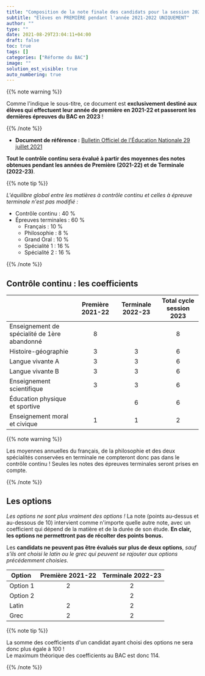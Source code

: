 ```yaml
---
title: "Composition de la note finale des candidats pour la session 2023 du BAC"
subtitle: "Élèves en PREMIÈRE pendant l'année 2021-2022 UNIQUEMENT"
author: ""
type: ""
date: 2021-08-29T23:04:11+04:00
draft: false
toc: true
tags: []
categories: ["Réforme du BAC"]
image: ""
solution_est_visible: true
auto_numbering: true
---
```


{{% note warning %}}

Comme l'indique le sous-titre, ce document est **exclusivement destiné aux élèves qui effectuent leur année de première en 2021-22 et passeront les dernières épreuves du BAC en 2023** !

{{% /note %}}

- **Document de référence :** <a href="https://www.education.gouv.fr/bo/21/Hebdo30/MENE2121270N.htm" >Bulletin Officiel de l'Éducation Nationale 29 juillet 2021</a>

**Tout le contrôle continu sera évalué à partir des moyennes des notes obtenues pendant les années de Première (2021-22) et de Terminale (2022-23)**.

{{% note tip %}}

*L'équilibre global entre les matières à contrôle continu et celles à épreuve terminale n'est pas modifié :*

- Contrôle continu : 40&nbsp;%
- Épreuves terminales : 60&nbsp;%
  - Français : 10&nbsp;%
  - Philosophie : 8&nbsp;%
  - Grand Oral : 10&nbsp;%
  - Spécialité 1 : 16&nbsp;%
  - Spécialité 2 : 16&nbsp;%

{{% /note %}}

## Contrôle continu : les coefficients

| | Première 2021-22 | Terminale 2022-23 | Total cycle session 2023 |
| :---- | :----: | :----: | :----: |
| Enseignement de spécialité de 1ère abandonné | 8 |  | 8 |
| Histoire-géographie | 3 | 3 | 6 |
| Langue vivante A | 3 | 3 | 6 |
| Langue vivante B | 3 | 3 | 6 |
| Enseignement scientifique  | 3 | 3 | 6 |
| Éducation physique et sportive |  | 6 | 6 |
| Enseignement moral et civique | 1 | 1 | 2 |

{{% note warning %}}

Les moyennes annuelles du français, de la philosophie et des deux spécialités conservées en terminale ne compteront donc pas dans le contrôle continu ! Seules les notes des épreuves terminales seront prises en compte.

{{% /note %}}

## Les options

*Les options ne sont plus vraiment des options !* La note (points au-dessus et au-dessous de 10) intervient comme n'importe quelle autre note, avec un coefficient qui dépend de la matière et de la durée de son étude. **En clair, les options ne permettront pas de récolter des points bonus.**

Les **candidats ne peuvent pas être évalués sur plus de deux options**, *sauf s'ils ont choisi le latin ou le grec qui peuvent se rajouter aux options précédemment choisies*.
<center>

| Option | Première 2021-22 | Terminale 2022-23 |
| :---- | :----: | :----: |
| Option 1 | 2 | 2 |
| Option 2 |  | 2 |
| Latin | 2 | 2 |
| Grec | 2 | 2 |

</center>

{{% note tip %}}

La somme des coefficients d'un candidat ayant choisi des options ne sera donc plus égale à 100 !\
Le maximum théorique des coefficients au BAC est donc 114.

{{% /note %}}
